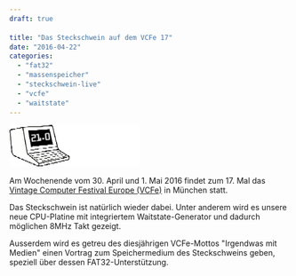 ```yaml
---
draft: true

title: "Das Steckschwein auf dem VCFe 17"
date: "2016-04-22"
categories: 
  - "fat32"
  - "massenspeicher"
  - "steckschwein-live"
  - "vcfe"
  - "waitstate"
---
```


![VCFe 17 Logo](images/vcflogo.gif)

Am Wochenende vom 30. April und 1. Mai 2016 findet zum 17. Mal das [Vintage Computer Festival Europe (VCFe)](http://www.vcfe.org/D/) in München statt.

Das Steckschwein ist natürlich wieder dabei. Unter anderem wird es unsere neue CPU-Platine mit integriertem Waitstate-Generator und dadurch möglichen 8MHz Takt gezeigt.

Ausserdem wird es getreu des diesjährigen VCFe-Mottos "Irgendwas mit Medien" einen Vortrag zum Speichermedium des Steckschweins geben, speziell über dessen FAT32-Unterstützung.
